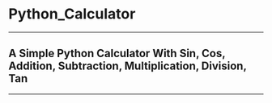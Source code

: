 # Python_Calculator

---

## A Simple Python Calculator With Sin, Cos, Addition, Subtraction, Multiplication, Division, Tan

---
